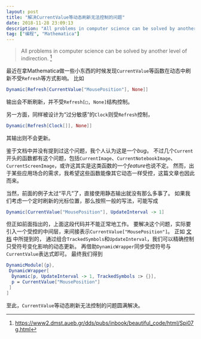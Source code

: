 ```yaml
---
layout: post
title: "解决CurrentValue等动态刷新无法控制的问题"
date: 2018-11-28 23:09:13
description: "All problems in computer science can be solved by another level of indirection."
tag: ["编程", "Mathematica"]
---
```


> All problems in computer science can be solved by another level of indirection. [^1]

最近在拿Mathematica做一些小东西的时候发现`CurrentValue`等函数在动态中刷新不受`Refresh`等方式影响。
比如

```mathematica
Dynamic[Refresh[CurrentValue["MousePosition"], None]]
```

输出会不断刷新，并不受`Refresh[□, None]`结构控制。

另一方面，同样被设计为“过分敏感”的`Clock`则受`Refresh`控制，

```mathematica
Dynamic[Refresh[Clock[]], None]]
```

其输出则不会更新。

鉴于文档中并没有提到过这个问题，我个人认为这是一个*bug*。
不过几个`Current`开头的函数都有这个问题，包括`CurrentImage`、`CurrentNotebookImage`、`CurrentScreenImage`，或许这其实是这类函数的一个*feature*也说不定。
然而，出于某些应用场合的需求，我希望这些函数能像其它动态一样受控，这篇文章也因此而来。

当然，前面的例子太过“平凡”了，直接使用静态输出就没有那么多事了。
如果我们考虑一个定时刷新的光标位置，那么按照一般的写法，可能写成

```mathematica
Dynamic[CurrentValue["MousePosition"], UpdateInterval -> 1]
```

但正如前面指出的，上面这段代码并不能正常地工作。
要解决这个问题，实际要引入一个受控的中间层，来间接表示`CurrentValue["MousePosition"]`。
正如
[文档](http://reference.wolfram.com/language/workflow/PutAutoupdatingDynamicContentInANotebook.html)
中所提到的，
通过组合`TrackedSymbols`和`UpdateInterval`，我们可以精确控制只受符号变化影响的动态更新。
再借助`DynamicWrapper`同步受控符号与`CurrentValue`表达式即可。
最终我们得到

```mathematica
DynamicModule[{p},
 DynamicWrapper[
  Dynamic[p, UpdateInterval -> 1, TrackedSymbols :> {}],
  p = CurrentValue["MousePosition"]
 ]
]
```

至此，`CurrentValue`等动态刷新无法控制的问题圆满解决。

[^1]: https://www2.dmst.aueb.gr/dds/pubs/inbook/beautiful_code/html/Spi07g.html
